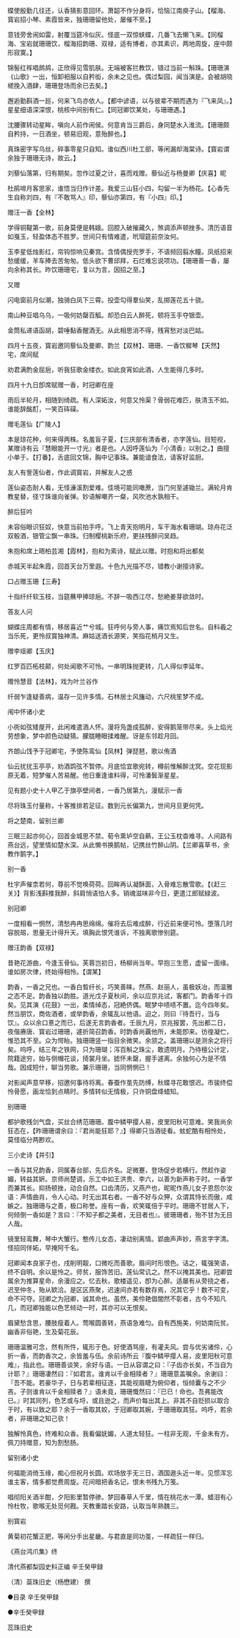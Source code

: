 <!-- { "loadSidebar": true } -->
蝶使殷勤几往还，认香猜影意回环。萧韶不作分身将，恰恼江南庾子山。【榴海、寳岩招小琴、素霞皆来，独珊珊留他处，屡催不至。】

意钱旁舍闹如雷，射覆当筵冷似灰。怪底一双惊蛱蝶，几番飞去懒飞来。【同榴海、宝岩就珊珊饮，榴海招韵珊、双禄，适有博者，亦其素识，两地周旋，座中颇形寂寞。】

锦髻红裈唱鹧鸪，正欣得见雪肌肤。无端被客拦教饮，错过当前一斛珠。【珊珊演《山歌》一出，恒卸衵服以自矜衒，余未之见也。偶过梨园，闻当演是。会被胡晓槎挽入酒肆，珊珊登场而余已去矣。】

邂逅勤斟酒一廵，何来飞鸟亦依人。【都中谚语，以与彼辈不期而遇为『飞来凤』。】星星细语深深恨，桃核中间别有仁。【同冠卿饮某处，与珊珊遇。】

沈腰骤转动星眸，嗔向人前作闹侯。何意肯当三爵后，身同楚水入淮流。【珊珊颇自矜持，一日酒坐，顿易旧观，意殆醉也。】

真珠密字写乌丝，碎事零星只自知。谁似西川杜工部，等闲漏却海棠诗。【寳岩谓余独于珊珊无诗，故云。】

刘藜仙落第，归有期矣。忽作过夏之计，喜而戏赠。藜仙近与杨曼卿【庆喜】昵

杜鹃啼月客思家，谁悟当归作计差。我爱三山狂小四，勾留一半为杨花。【心香先生自称刘四，有『不敢骂人』印，藜仙亦第四，有『小四』印。】

赠汪一香【全林】

学得铜鞮第一歌，前身莫便是韩娥。回腔入破摧藏久，煞调添声顿挫多。清历语音如戛玉，轻盈体态不胜罗。世间只有情难遣，玳瑁筵前奈汝何。

玉李星低烛影红，帘钩惊响见秦宫。含情偶授兜罗手，不语频回翦水瞳。凤纸招来愁缓缓，羊车捧去苦匆匆。低头欲下曹邱拜，石烂难忘说项功。【珊珊善一香，屡向余称其长。昨饮珊珊宅，复以为言，因招之至。】

又赠

闪电窗前月似潮，独骑白凤下三霄。投壶勾得羣仙笑，乱掷莲花五十骁。

南山种豆唱乌乌，一吸何妨罄百觚。却恐白云人醉死，顿将玉手夺银壶。

金筒私递语函胡，碧唾黏香醒酒无。从此相思消不得，残宵愁对淡巴姑。

四月十五夜，寳岩邀同藜仙及曼卿、韵兰【双林】、珊珊、一香饮穉琴【天然】宅，席间赋

劝君满酌金屈巵，听我狂歌金缕衣。如此良宵如此酒，人生能得几多时。

四月十九日卽席赋赠一香，时冠卿在座

雨后半轮月，相随到绮疏。有人深妬汝，何意又怜渠？骨弱花难匹，肤清玉不如。谁能辞酩酊，一笑百砗磲。

赠毛莲仙【广陵人】

本是琼花种，何来得两株。名羞盲子夏，【三庆部有清香者，亦字莲仙。目短视，某赠诗有云『慧眼能开一寸光』者是也。人因呼莲仙为『小清香』以别之。】曲擅小单于。【打番】，舌底回文锦，胸中记事珠。兼能谙食法，请客好监厨。

友人有訾莲仙者，作此调寳岩，并解友人之惑

莲仙姿态耐人看，无怪濓溪割爱难。佳境可能同噉蔗，当门何至遽锄兰。满轮月肯教星替，径寸珠谁向雀弹。妙语解嘲齐一粲，风吹池水孰相干。

醉后狂吟

未容俗眼识狂奴，快意当前拍手呼。飞上青天抱明月，车干海水看珊瑚。琼舟花泛双骰酒，银管尘飘一串珠。归制樱桃新乐府，更扶残醉问吴趋。

朱抱和席上晤柏芸湘【霞林】，抱和为索诗，赋此以赠。时抱和将出都矣

赤城天半起朱霞，回首天台万里遐。十色九光描不尽，错教小谢擅诗家。

口占赠玉珊【三寿】

十指纤纤软玉枝，当筵蘸甲捧琼巵。不辞一吸西江尽，愁絶姜芽欲敛时。

答友人问

蝴蝶庄周都有情，移居喜近艹兮城。狂呼何与旁人事，痛饮焉知后世名。自料羲之当乐死，更怜叔寳独神清。麻姑送酒长源笑，笑指花梢月又生。

赠李瑶卿【玉庆】

红罗百匹柘枝颠，何处闻歌不可怜。一串明珠抛更转，几人得似李延年。

赠怜慧音【法林】，戏为叶兰谷作

纤弱乍逢疑善病，温存一见许多情。石林居士风旛动，六尺桃笙梦不成。

闱中怀诸小史

小衖如弦矮屋开，此闲难遣酒人怀。漫将凫盏成孤醉，安得鹅笼带尽来。头上焰光劳想象，梦中颜色动疑猜。朦胧睡眼揉难醒。讶是东邻趁月回。

齐朗山饯予于冠卿宅，予使陈鸾仙【凤林】弹琵琶，歌以侑酒

仙云扰扰玉亭亭，劝酒鹍弦不暂停。月底恰宜歌宛转，樽前惟解醉沈冥。空花现影原无着，短梦催人苦易醒。他日重逢谁料得，可怜潘鬓渐星星。

见有题小史十人甲乙于旗亭壁间者，一香乃居第九，漫赋示一香

尽将珠玉付量称，十客推排若足征。数到元长偏第九，世间月旦更何凭。

将之楚南，留别兰卿

三眠三起亦何心，回首金城思不禁。荀令熏垆空自爇，王公玉枕杳难寻。人间路有燕台远，望里情如楚水深。从此懒书换鹅帖，记携丝竹醉山阴。【兰卿喜草书，余教作鹅字。】

别一香

杜宇声催柰若何，尊前不觉唤荷荷。回眸再认凝酥面，入骨难忘散雪歌。【《赶三关》】背影浅斟推我醉，斜肩悄语怕人多。销魂滋味非今日，更遣江郎赋緑波。

别冠卿

一度相看一惘然，清愁冉冉思绵绵。催将去后难成醉，行近前来便可怜。堕落几时容脱刼，思量无计得升天。填胸此恨凭谁诉，不独离歌惨别筵。

赠汪韵香【双禄】

昔艳花游曲，今逢玉骨仙。芙蓉岂初日，杨柳尚当年。早抱三生愿，虚留一面缘。谁如房次律，终始得相怜。【谓某】

韵香，一香之兄也。一香白晳纤长，巧笑善睐。然燕、赵丽人，虽极妖冶，而温雅之态不足。韵香独以韵胜。道光戊子夏秋间，余以应京兆试，客都门。韵香年十四矣。见其演《花鼓》一出，柔情绰态，冠絶侪偶。眠梦中啧啧不置。迄今四年矣。然当朋饮，商佐酒者，或举韵香，余辄乱以他语。迫之，则曰『待吾行，当与饮』。众以余口憙之而已，后遂无言韵香者。壬辰九月，京兆报罢，先出都二日，夜偕赓唐、寳岩过珊珊，遽折简召韵香。时韵香尚覊他所，未能卽来。彷徨凝伫，惟恐其不至。众为愕眙。独珊珊竖一指目余微笑。余颔之。盖珊珊以是测余之将行矣。呜呼，结三年之铁网，只为珊瑚；泻百斛之珠尘，敢遗明月。乃待檀公计定，院籍途穷，始与侧帽花谈，掎裳月坐。摅怀未罄，握手遽离。余独何心为是不情哉。因成短什，聊当劳歌。兼示珊珊，当同惘惘已！

对影闻声意早移，招邀何事待将离。春蚕作茧先防缚，秋蝶寻花敢恨迟。市骏终偿怜骨愿，画龙恰到点睛时。多情转似无情极，只许铜盘绛蜡知。

别珊珊

都护歌残剑气盘，买丝合绣范珊珊。腹中鳞甲撄人易，皮里阳秋可意难。笑我尚余狂态在，【昨珊珊谓余曰：『君尚能狂耶？』】得卿只当酒徒看。蚿蛇酷有相怜处，莫怪临分两尠欢。

三小史诗【并引】

一香与其兄韵香，同属春台部，先后齐名。足微蹇，登场促步若横行。然趁作姿媚，转益其姸。京师尚楚调，乐工中如王洪贵、李六，以善为新声称于时。一香学而兼其长。抑扬顿挫，动合自然。口齿清历，又燕产也，昵昵作燕儿女子恩怨尔汝语：声情曲肖，令人心动。时无出其右者。一香不好与众狎，众谓其恃长而傲，咸嫉之。独珊珊与之善，极口称誉。座有一香，欢笑辄倍于平时。珊珊不甘居人下，何倾倒一香如是？言曰：『不知子都之美者，无目者也』。彼珊珊者，殆不甘为无目人哉。

镜里轻鸾舞，琴中大蟹行。憨传儿女态，凄动别离情。郢曲声声妙，燕言字字清。怪招同伴妬，早掩阿千名。

冠卿闻本良家子也，戌削明靓，口微吃而善歌。眉间时形恨色。诘之，辄强笑语，终不自明。余以是怜之。师贫，服饰苦旧。莲仙常讥之。然不以掩其美也。冠卿尝属余为推算星命，余漫应之。忆去秋，歌楼遥见，卽为心醉。适屡有从旁挠之者，迟至仲冬，殆从欵洽。是区区燕聚，迟速间亦若有数存焉，况其它乎！数不可变，命不可夺。冠卿之为冠卿，诚其命也。虽然，美伶艳倡闇然不彰者，古今不知凡几，而冠卿独能以色艺倾动一时，其亦可以无恨矣。

眉黛愁含思，腰肢瘦着人。莺喉圆善转，燕语急难匀。自有西施美，何妨南阮贫。幽香非俗艳，生及菊花辰。

珊珊温雅可念，然有所忤，辄形于色。好使酒骂座，有灌夫风。尝与优劣诸伶，心折一香，而韵香次之，余皆羞与伍。余前诗所云『腹中鳞甲撄人易，皮里阳秋可意难』，指此也。珊珊善谈笑，余好与语。一日从容谓之曰：『子齿亦长矣，不当自为计耶？』珊珊凄然曰：『如君言。谁肯以千金相赎者？』珊珊意盖嘱余。余谢曰：『吾不能。若豪华子，日与若辈相征逐，其能视眉睫为俯仰者，恒倾囊与之不少吝。子则谁肯以千金相赎者？』语未竟，珊珊慨然曰：『已已！命也。吾弗能改已。』时其同列，色艺或与埒，或且逊之，而声价每出其上。非其不自贬损以取合于时，有以致之耶？余于一香取其姣，于冠卿取其婉，于珊珊取其狂。呜呼，若余者，非珊珊之知己欤！

独解怜真色，终难和众香。我看偏妩媚，人道太轻狂。一柱非无观，千金未有方。佩刀持赠意，知为割愁肠。

留别诸小史

何福能消倚玉缘，痴心但祝月长圆。欢场放手无三日，酒国遨头近一年。见惯浑忘谁主客，情多都觉费周旋。花间暗把香名记，恨未书残九万笺。

唱彻阳关酒半酣，夕阳影里暂停骖。梦回春草人千里，情在桃花水一潭。蜡泪有心怜杜牧，歌喉无处觅何戡。天教重踏长安路，认取当年熟魏三。

别寳岩

黄菊初花蟹正肥，等闲分手出星畿。与君直是同功茧，一样疏狂一样归。

《燕台鸿爪集》终

清代燕都梨园史料正编 辛壬癸甲録

（清）蘂珠旧史（杨懋建） 撰

●目录
辛壬癸甲録

●辛壬癸甲録

蕊珠旧史

